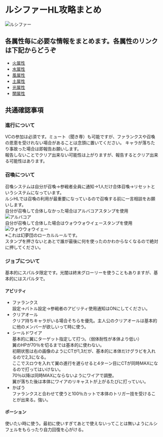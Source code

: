 # ルシファーHL攻略まとめ
![ルシファー](https://lh3.googleusercontent.com/CPqdD1e60QnCynCiOVf6uXROXtop7O5X38FE4eoS4YHds_AuXRS9KvP97JVegSs5lCIqbAigjVt7E9DS5Wn-NtEZTTEk_yoPi_Kvmx32am_3 "ルシファー")  
## 各属性毎に必要な情報をまとめます。各属性のリンクは下記からどうぞ
* [火属性](elemental/fire.md)
* [水属性](elemental/water.md)
* [風属性](elemental/wind.md)
* [土属性](elemental/earth.md)
* [光属性](elemental/lite.md)
* [闇属性](elemental/dark.md)

## 共通確認事項
### 進行について
VCの参加は必須です。ミュート（聞き専）も可能ですが、ファランクスや召喚の恩恵を受けれない場合があることは念頭に置いてください。
キャラが落ちたり事故った場合は即報告お願いします。  
報告しないことでクリア出来ない可能性は上がりますが、報告するとクリア出来る可能性はあります。

### 召喚について
召喚システムは自分が召喚→参戦者全員に通知→1人だけ合体召喚→リセットというシステムになっています。  
ルシHLでは召喚の利用が最重要になっているので召喚する前に一言相談をお願いします。  
自分が召喚して合体しなかった場合はアルバコアスタンプを使用  
![アルバコア](https://lh3.googleusercontent.com/P-mYDj7jnuOwSzcHfeyrgVoY2vQVbO96BoQDbaqjNC4oOLExxo8kLyqf5zpcSeXKTP4EcJN0UkWTxIC96H9EteJ1Ye8gE5Q_BIzoN1bwRSg "アルバコア")  
自分が召喚して合体した場合はウォウウォウイェースタンプを使用  
![ウォウウォウイェー](https://lh3.googleusercontent.com/t4mjJypZlrKabbSXyz79QNYrUj-eMhpvAWs1aUJTi6eThJaozkUMxUH6zH9NJ_lw_AaleRCE0kWh9vpI5vur_FcQ-6PFTjO_G0rjRrRmitfN7w "ウォウウォウイェー")  
※これは幻夢団のローカルルールです。  
スタンプを押さないとあとで誰が最後に何を使ったのかわからなくなるので絶対に押してください。

### ジョブについて
基本的にスパルタ限定です。光闇は終末グローリーを使うこともありますが、基本的にはスパルタで。  
#### アビリティ
* ファランクス  
設定→バトル設定→参戦者のアビリティ使用通知はONにしてください。
* クリアオール  
クリア持ちキャラがいる場合そちらを優先。主人公のクリアオールは基本的に他のメンバーが欲しいって時に使う。
* シールドワイア  
基本的に翼にターゲット指定して打つ。（弱体耐性が本体より低い）  
翼のHPが70％を切るまでは基本的に使わない。  
初期状態は右の画像のようにCTが1,3だが、基本的に本体だけグラビを入れるので2,3になる。  
ここでスロウを入れて翼の進行を遅らせると4ターン目にCTが同時MAXになるので打ってはいけない。  
70％以降は同時MAXにならないようにワイアで調整。  
翼が落ちた後は本体にワイアのリキャストが上がるたびに打っていい。  
* かばう  
ファランクスと合わせて使うと100％カットで本体のトリガー技を受けることが出来る。強い。
#### ポーション
使いたい時に使う。最初に使いすぎてあとで使えないってことは無いようにルシフェルをもらったり自力回復を心がける。

